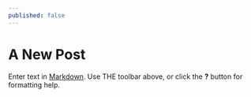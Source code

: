 ```yaml
---
published: false
---
```


# A New Post

Enter text in [Markdown](http://daringfireball.net/projects/markdown/). Use THE	 toolbar above, or click the **?** button for formatting help.